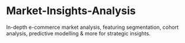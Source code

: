 # Market-Insights-Analysis
 In-depth e-commerce market analysis, featuring segmentation, cohort analysis, predictive modelling &amp; more for strategic insights.
